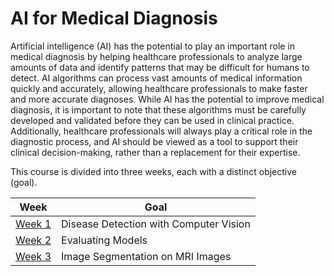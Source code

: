 # AI for Medical Diagnosis

Artificial intelligence (AI) has the potential to play an important role in medical diagnosis by helping healthcare professionals to analyze large amounts of data and identify patterns that may be difficult for humans to detect. AI algorithms can process vast amounts of medical information quickly and accurately, allowing healthcare professionals to make faster and more accurate diagnoses.
While AI has the potential to improve medical diagnosis, it is important to note that these algorithms must be carefully developed and validated before they can be used in clinical practice. Additionally, healthcare professionals will always play a critical role in the diagnostic process, and AI should be viewed as a tool to support their clinical decision-making, rather than a replacement for their expertise.

This course is divided into three weeks, each with a distinct objective (goal).

| Week | Goal |
| ---- | ---- |
| [Week 1](./Week1) | Disease Detection with Computer Vision |
| [Week 2](./Week2) | Evaluating Models |
| [Week 3](./Week3) | Image Segmentation on MRI Images |
